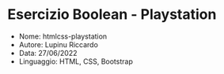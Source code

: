 # Esercizio Boolean - Playstation

* Nome: htmlcss-playstation
* Autore: Lupinu Riccardo
* Data: 27/06/2022
* Linguaggio: HTML, CSS, Bootstrap